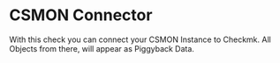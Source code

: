 # CSMON Connector
With this check you can connect your CSMON Instance to Checkmk.
All Objects from there, will appear as Piggyback Data.

